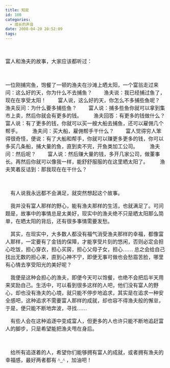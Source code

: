 ```yaml
---
title: 知足
id: 100
categories:
  - 成长的声音
date: 2008-04-20 20:52:09
tags:
---
```


<div id="msgcns!DA984E57EDE76A7C!1213" class="bvMsg"><div>

<span style="font-family:宋体;"><font size="3"/></span> 

<span style="font-family:宋体;"><font size="3">富人和渔夫的故事，大家应该都听过：</font></span>

<span lang="EN-US"><font face="Times New Roman" size="3"> </font></span>

<span style="font-family:宋体;"><font size="3">一位刚捕完鱼，饱餐了一顿的渔夫在沙滩上晒太阳，一个富翁走过来问：这么好的天，你为什么不去捕鱼？</font></span><span lang="EN-US">
</span><span style="font-family:宋体;"><font size="3">　　渔夫说：我已经捕过鱼了，现在在享受太阳！</font></span><span lang="EN-US">
</span><span style="font-family:宋体;"><font size="3">　　富人说，这么好的天，你怎么不多捕些鱼呢？</font></span><span lang="EN-US">
</span><span style="font-family:宋体;"><font size="3">　　渔夫反问：为什么要多捕些鱼？</font></span><span lang="EN-US">
</span><span style="font-family:宋体;"><font size="3">　　富人说：捕多些鱼你就可以拿到集市上卖，然后你就会有更多的钱。</font></span><span lang="EN-US">
</span><span style="font-family:宋体;"><font size="3">　　渔夫回答：有更多的钱做什么？</font></span><span lang="EN-US">
</span><span style="font-family:宋体;"><font size="3">　　富人说：有了更多的钱，你就可以买一艘大船去捕鱼，还可以雇佣几个帮手。</font></span><span lang="EN-US">
</span><span style="font-family:宋体;"><font size="3">　　渔夫问：买大船，雇佣帮手干什么？</font></span><span lang="EN-US">
</span><span style="font-family:宋体;"><font size="3">　　富人觉得穷人笨得很奇怪，便说：有了大船和帮手，你就可以赚更多更多的钱，你可以多买几条船，捕大量的鱼，直到卖不完，开鱼类加工公司。</font></span><span lang="EN-US">
</span><span style="font-family:宋体;"><font size="3">　　渔夫问：然后呢？</font></span><span lang="EN-US">
</span><span style="font-family:宋体;"><font size="3">　　富人说：然后赚大量的钱，多开几家公司，做董事长。再然后你就可以像我一样，能舒舒服服的在这里晒太阳了。</font></span><span lang="EN-US">
</span><span style="font-family:宋体;"><font size="3">　　渔夫笑着反诘到：那我现在在干什么？</font></span>

<span lang="EN-US"><font face="Times New Roman" size="3"> </font></span>

<span style="font-family:宋体;"><font size="3">    有人说我永远都不会满足，就突然想起这个故事。</font></span>

<span style="font-family:宋体;"><font size="3">    我并没有富人那样的野心，能有渔夫那样的生活，也就满足了。可问题是，故事中的事情总是太美好，现实中的渔夫绝不只是晒太阳那么简单，在晒太阳的背后，还有很多事情需要发愁。</font></span>

<font size="3"><span style="font-family:宋体;">    其实，在现实中，大多数人都没有福气消受渔夫那样的幸福，都像富人那样，一定要有了金钱的保障，才能享受片刻的悠闲，否则必定会担心吃饭，担心穿衣，担心买房，担心父母子女，担心……</span><font face="Times New Roman"> </font><span style="font-family:宋体;">总之会给自己找出无数的担心来，直到心神不宁，即便无事可做也会愁眉苦脸，哪里有心情去享受阳光的美好呢？</span></font>

<span style="font-family:宋体;"><font size="3">    我便是这种会担心的渔夫，即便今天可以饱餐，也绝不会把后半天用来奖励自己。生活中，可以看到很多这样的人吧，他们没有富人的野心，却也没有渔夫的心境，就只能不停步地追求，其实是在追求一种安全感吧，这种追求不需要富人那样的成就，却也容不得渔夫般的懈怠，于是，便只能不断地奔波，寻找……</font></span>

<span style="font-family:宋体;"><font size="3">    有些人会在这种追逐中变成富人，但更多的人也许只能不断地追赶富人的脚步，只是希望能把渔夫甩在身后。</font></span>

<span lang="EN-US"><font face="Times New Roman" size="3"> </font></span>

<span style="font-family:宋体;"><font size="3">    给所有追逐着的人，希望你们能够拥有富人的成就，或者拥有渔夫的幸福感，最好两者都有 ^_^ ，加油吧！</font></span>
</div></div>